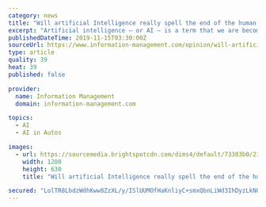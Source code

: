 ```yaml
---
category: news
title: "Will artificial Intelligence really spell the end of the human race?"
excerpt: "Artificial intelligence – or AI – is a term that we are becoming ... of AI are more prevalent is where more advanced AI is being developed. For example, driverless cars are currently being tested around the world and require more complex algorithms ..."
publishedDateTime: 2019-11-15T03:30:00Z
sourceUrl: https://www.information-management.com/opinion/will-artificial-intelligence-really-spell-the-end-of-the-human-race
type: article
quality: 39
heat: 39
published: false

provider:
  name: Information Management
  domain: information-management.com

topics:
  - AI
  - AI in Autos

images:
  - url: https://sourcemedia.brightspotcdn.com/dims4/default/73303b0/2147483647/strip/true/crop/4000x2100+0+298/resize/1200x630!/quality/90/?url=https%3A%2F%2Fsourcemedia.brightspotcdn.com%2F26%2F8e%2Fcdd671e446e99566902fbc198d3d%2Frobot-and-human.jpg
    width: 1200
    height: 630
    title: "Will artificial Intelligence really spell the end of the human race?"

secured: "LolTR8LbdzWdhKww8ZzXL/y/ISlUUMOfHaKnliyC+smxQbnLiWd3IhDyzLkN06wkmQAGSYDUNZfbTRpngLARBStHt7SvvavrYAqCnVPSSRo4n+5J7MN06YWD3PKloeCWorwRV5tklspgHVV7UWZU/BrUj72M+84IPncvfnNbDz4vmK+0ubb50adXxNyF7pTrTN8wF/eqJpaqhMQFiTOgiSr5z0CdLpd5l0ZQQOYPcIaNTAaXObqNsam7PBXPhp8ZyVKLlLp8/J1yGkBnbFGosw==;oM+yO8ZFJM0ADZ1ZKtkwxw=="
---
```


